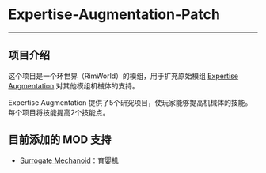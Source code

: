 # Expertise-Augmentation-Patch

---

## 项目介绍

这个项目是一个环世界（RimWorld）的模组，用于扩充原始模组 [Expertise Augmentation](https://steamcommunity.com/sharedfiles/filedetails/?id=2951046734) 对其他模组机械体的支持。

Expertise Augmentation 提供了5个研究项目，使玩家能够提高机械体的技能。每个项目将技能提高2个技能点。

## 目前添加的 MOD 支持

* [Surrogate Mechanoid](https://steamcommunity.com/sharedfiles/filedetails/?id=3246748490)：育婴机

